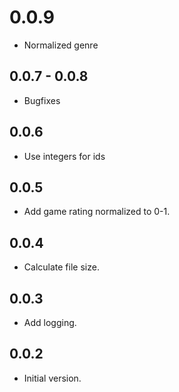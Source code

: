 # 0.0.9

- Normalized genre

## 0.0.7 - 0.0.8

- Bugfixes

## 0.0.6

- Use integers for ids

## 0.0.5

- Add game rating normalized to 0-1.

## 0.0.4

- Calculate file size.

## 0.0.3

- Add logging.

## 0.0.2

- Initial version.
